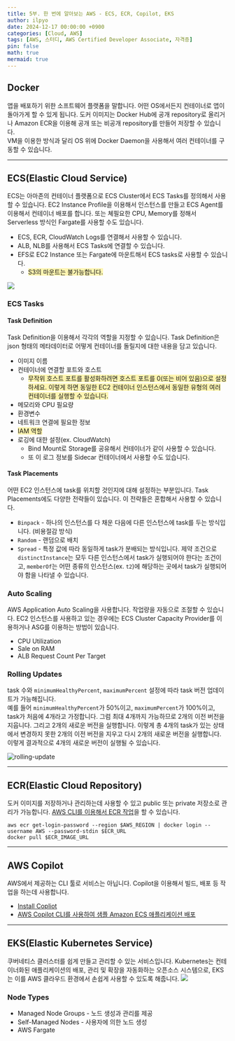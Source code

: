 ```yaml
---
title: 5부. 한 번에 알아보는 AWS - ECS, ECR, Copilot, EKS
author: ilpyo
date: 2024-12-17 00:00:00 +0900
categories: [Cloud, AWS]
tags: [AWS, 스터디, AWS Certified Developer Associate, 자격증]
pin: false
math: true
mermaid: true
---
```


## Docker
앱을 배포하기 위한 소프트웨어 플랫폼을 말합니다. 어떤 OS에서든지 컨테이너로 앱이 돌아가게 할 수 있게 됩니다. 도커 이미지는 Docker Hub에 공개 repository로 올리거나 Amazon ECR을 이용해 공개 또는 비공개 repository를 만들어 저장할 수 있습니다.  
VM을 이용한 방식과 달리 OS 위에 Docker Daemon을 사용해서 여러 컨테이너를 구동할 수 있습니다.

---

## ECS(Elastic Cloud Service)
ECS는 아마존의 컨테이너 플랫폼으로 ECS Cluster에서 ECS Tasks를 정의해서 사용할 수 있습니다. EC2 Instance Profile을 이용해서 인스턴스를 만들고 ECS Agent를 이용해서 컨테이너 배포를 합니다. 또는 쳬필요한 CPU, Memory를 정해서 Serverless 방식인 Fargate를 사용할 수도 있습니다.
- ECS, ECR, CloudWatch Logs를 연결해서 사용할 수 있습니다.
- ALB, NLB를 사용해서 ECS Tasks에 연결할 수 있습니다.
- EFS로 EC2 Instance 또는 Fargate에 마운트해서 ECS tasks로 사용할 수 있습니다.
  - <span style="background-color:#fff5b1">S3의 마운트는 불가능합니다.</span>

![](https://docs.aws.amazon.com/ko_kr/AmazonECS/latest/developerguide/images/ecs-lifecycle.png)

### ECS Tasks
#### Task Definition
Task Definition을 이용해서 각각의 역할을 지정할 수 있습니다. Task Definition은 json 형태의 메타데이터로 어떻게 컨테이너를 돌릴지에 대한 내용을 담고 있습니다.
- 이미지 이름
- 컨테이너에 연결할 포트와 호스트
  - <span style="background-color:#fff5b1">무작위 호스트 포트를 활성화하려면 호스트 포트를 0(또는 비어 있음)으로 설정하세요. 이렇게 하면 동일한 EC2 컨테이너 인스턴스에서 동일한 유형의 여러 컨테이너를 실행할 수 있습니다.</span>
- 메모리와 CPU 필요량
- 환경변수
- 네트워크 연결에 필요한 정보
- <span style="background-color:#fff5b1">IAM 역할</span>
- 로깅에 대한 설정(ex. CloudWatch)
  - Bind Mount로 Storage를 공유해서 컨테이너가 같이 사용할 수 있습니다.
  - 또 이 로그 정보를 Sidecar 컨테이너에서 사용할 수도 있습니다.
#### Task Placements
어떤 EC2 인스턴스에 task를 위치할 것인지에 대해 설정하는 부분입니다. Task Placements에도 다양한 전략들이 있습니다. 이 전략들은 혼합해서 사용할 수 있습니다.
- `Binpack` - 하나의 인스턴스를 다 채운 다음에 다른 인스턴스에 task를 두는 방식입니다. (비용절감 방식)
- `Random` - 랜덤으로 배치
- `Spread` - 특정 값에 따라 동일하게 task가 분배되는 방식입니다.
  제약 조건으로 `distinctInstance`는 모두 다른 인스턴스에서 task가 실행되어야 한다는 조건이고, `memberOf`는 어떤 종류의 인스턴스(ex. `t2`)에 해당하는 곳에서 task가 실행되어야 함을 나타낼 수 있습니다.

### Auto Scaling
AWS Application Auto Scaling을 사용합니다. 작업량을 자동으로 조절할 수 있습니다. EC2 인스턴스를 사용하고 있는 경우에는 ECS Cluster Capacity Provider를 이용하거나 ASG를 이용하는 방법이 있습니다.
- CPU Utilization
- Sale on RAM
- ALB Request Count Per Target

### Rolling Updates
task 수와 `minimumHealthyPercent`, `maximumPercent` 설정에 따라 task 버전 업데이트가 가능해집니다.  
예를 들어 `minimumHealthyPercent`가 50%이고, `maximumPercent`가 100%이고, task가 처음에 4개라고 가정합니다. 그럼 최대 4개까지 가능하므로 2개의 이전 버전을 지웁니다. 그리고 2개의 새로운 버전을 실행합니다. 이렇게 총 4개의 task가 있는 상태에서 변경하지 못한 2개의 이전 버전을 지우고 다시 2개의 새로운 버전을 실행합니다. 이렇게 결과적으로 4개의 새로운 버전이 실행될 수 있습니다.

![rolling-update](https://github.com/user-attachments/assets/8487c9cd-7d73-41ec-b58f-d384e4cf1346)

---

## ECR(Elastic Cloud Repository)
도커 이미지를 저장하거나 관리하는데 사용할 수 있고 public 또는 private 저장소로 관리가 가능합니다.
[AWS CLI를 이용해서 ECR 작업](https://docs.aws.amazon.com/ko_kr/cli/v1/userguide/cli_ecr_code_examples.html)을 할 수 있습니다.
```
aws ecr get-login-password --region $AWS_REGION | docker login --username AWS --password-stdin $ECR_URL
docker pull $ECR_IMAGE_URL
```

---

## AWS Copilot
AWS에서 제공하는 CLI 툴로 서비스는 아닙니다. Copilot을 이용해서 빌드, 배포 등 작업을 하는데 사용합니다.
- [Install Copliot](https://docs.aws.amazon.com/ko_kr/AmazonECS/latest/developerguide/copilot-install.html)
- [AWS Copilot CLI를 사용하여 샘플 Amazon ECS 애플리케이션 배포](https://docs.aws.amazon.com/ko_kr/AmazonECS/latest/developerguide/copilot-deploy.html)

---

## EKS(Elastic Kubernetes Service)
쿠버네티스 클러스터를 쉽게 만들고 관리할 수 있는 서비스입니다. Kubernetes는 컨테이너화된 애플리케이션의 배포, 관리 및 확장을 자동화하는 오픈소스 시스템으로, EKS는 이를 AWS 클라우드 환경에서 손쉽게 사용할 수 있도록 해줍니다.
![](https://d1.awsstatic.com/product-page-diagram_Amazon-EKS%402x.ddc48a43756bff3baead68406d3cac88b4151a7e.ddc48a43756bff3baead68406d3cac88b4151a7e.png)
### Node Types
- Managed Node Groups - 노드 생성과 관리를 제공
- Self-Managed Nodes - 사용자에 의한 노드 생성
- AWS Fargate
